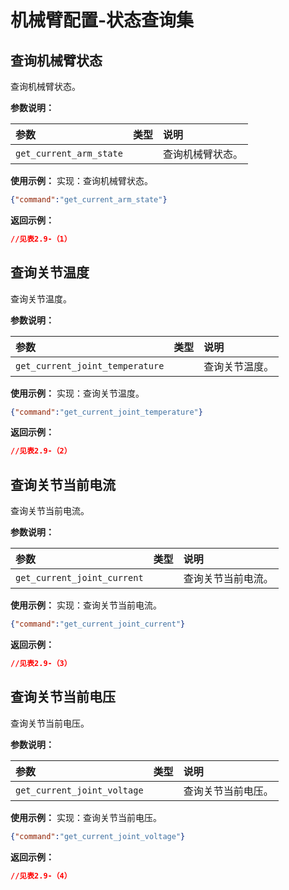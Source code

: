 # 机械臂配置-状态查询集

## 查询机械臂状态

查询机械臂状态。

**参数说明：**

| 参数                    | 类型 | 说明             |
| :---------------------- | :--- | :--------------- |
| `get_current_arm_state` |      | 查询机械臂状态。 |

**使用示例：**
实现：查询机械臂状态。

```json
{"command":"get_current_arm_state"}
```

**返回示例：**

```json
//见表2.9-（1）
```

## 查询关节温度

查询关节温度。

**参数说明：**

| 参数                            | 类型 | 说明           |
| :------------------------------ | :--- | :------------- |
| `get_current_joint_temperature` |      | 查询关节温度。 |

**使用示例：**
实现：查询关节温度。

```json
{"command":"get_current_joint_temperature"}
```

**返回示例：**

```json
//见表2.9-（2）
```

## 查询关节当前电流

查询关节当前电流。

**参数说明：**

| 参数                        | 类型 | 说明               |
| :-------------------------- | :--- | :----------------- |
| `get_current_joint_current` |      | 查询关节当前电流。 |

**使用示例：**
实现：查询关节当前电流。

```json
{"command":"get_current_joint_current"}
```

**返回示例：**

```json
//见表2.9-（3）
```

## 查询关节当前电压

查询关节当前电压。

**参数说明：**

| 参数                        | 类型 | 说明               |
| :-------------------------- | :--- | :----------------- |
| `get_current_joint_voltage` |      | 查询关节当前电压。 |

**使用示例：**
实现：查询关节当前电压。

```json
{"command":"get_current_joint_voltage"}
```

**返回示例：**

```json
//见表2.9-（4）
```

